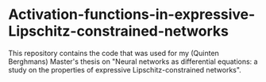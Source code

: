 # Activation-functions-in-expressive-Lipschitz-constrained-networks
This repository contains the code that was used for my (Quinten Berghmans) Master's thesis on "Neural networks as differential equations: a study on the properties of expressive Lipschitz-constrained networks".
